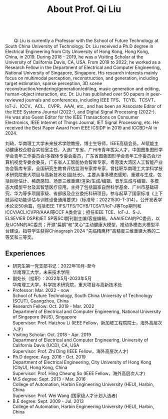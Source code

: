 ﻿---
permalink: /
title: "About Prof. Qi Liu"
excerpt: "About me"
author_profile: true
redirect_from: 
  - /about/
  - /about.html
---

<br />
　　Qi Liu is currently a Professor with the School of Future Technology at South China University of Technology. Dr. Liu received a Ph.D degree in Electrical Engineering from City University of Hong Kong, Hong Kong, China, in 2019. During 2018 - 2019, he was a Visiting Scholar at the University of California Davis, CA, USA. From 2019 to 2022, he worked as a Research Fellow in the Department of Electrical and Computer Engineering, National University of Singapore, Singapore. His research interests mainly focus on multimodal perception, reconstruction, and generation, including target estimation, sparse perception, 3D scene reconstruction/rendering/generation/editing, music generation and editing, human-object interaction, etc. Dr. Liu has published over 50 papers in peer-reviewed journals and conferences, including IEEE TFS、TCYB、TCSVT、IoT-J、ICCV、ACL、CVPR、AAAI, etc., and has been an Associate Editor of the IEEE Systems Journal (2022-), and Digital Signal Processing (2022-). He was also Guest Editor for the IEEE Transactions on Consumer Electronics, IEEE Internet of Things Journal, IET Signal Processing, etc. He received the Best Paper Award from IEEE ICSIDP in 2019 and ICCBD+AI in 2024. 

   刘琦，华南理工大学未来技术学院教授，博士生导师，IEEE高级会员，AI赋能主动健康校企联合实验室主任，入选广东省、广州市青年拔尖人才，中国图象图形学学会青年工作委员会/多媒体专委会委员，广东省图象图形学会青年工作委员会/计算机视觉专委会委员，广东省人工智能协会智库专家，粤港澳大湾区人工智能产业协会智库专家，全国研究生教育评估监测专家库专家，曾挂职华南理工大学科学技术研究院重大项目与高新技术处(副处长)。主要从事多模态感知、重建与生成，包括目标估计、稀疏感知、场景三维重建/渲染/生成/编辑、音乐生成与编辑、多模态大模型平台及其智慧医疗应用。主持了包括国家自然科学基金、广州市基础研究、华为等多项国家级、省部级及企业委托科研项目。参与起草了国家标准《上下肢运动功能评估与训练设备通用要求》（标准号：20221530-T-314）。公开发表学术论文50余篇，包括IEEE TIFS/TFS/TCYB/TCSVT/IoT-J等Top期刊和ICCV/ACL/CVPR/AAAI等CCF A类会议；担任IEEE TCE、IoT-J、S-J、ELSEVIER DSP和IET SP等SCI期刊副主编/客座编辑，AAAI/ECAI的PC委员，以及IJCNN的AC委员；开源“扁鹊”和“灵心”主动健康大模型，推动多模态大模型平台建设。指导学生获得Chinagraph 2024 “先临精鹰杯”高精度三维重建大赛的二等奖和三等奖。


Experiences
----------
* 研究生第一党支部书记：2022年10月-至今  
  华南理工大学，未来技术学院
* 副处长（挂职）：2022年5月-2023年5月    
  华南理工大学，科学技术研究院，重大项目与高新技术处
* Professor: Mar. 2022 - now   
  School of Future Technology, South China University of Technology (SCUT), Guangzhou, China
* Research Fellow: Oct. 2019 - Mar. 2022  
  Department of Electrical and Computer Engineering, National University of Singapore (NUS), Singapore   
  Supervisor: Prof. Haizhou Li (IEEE Fellow，新加坡工程院院士，海外高层次人才)
* Visiting Scholar: Oct. 2018 - Apr. 2019  
  Department of Electrical and Computer Engineering, University of California Davis (UCD), CA, USA   
  Supervisor: Prof. Zhi Ding (IEEE Fellow，海外高层次人才)
* Ph.D degree: Aug. 2016 - Oct. 2019  
  Department of Electrical Engineering, City University of Hong Kong (CityU), Hong Kong, China   
  Supervisor: Prof. Hing Cheung So (IEEE Fellow，海外高层次人才)
* M.S degree: Sept. 2013 - Mar. 2016  
  College of Automation, Harbin Engineering University (HEU), Harbin, China   
  Supervisor: Prof. Wei Wang (国家级人才计划入选者)
* B.E degree: Sept. 2009 - Jul. 2013  
  College of Automation, Harbin Engineering University (HEU), Harbin, China



    




